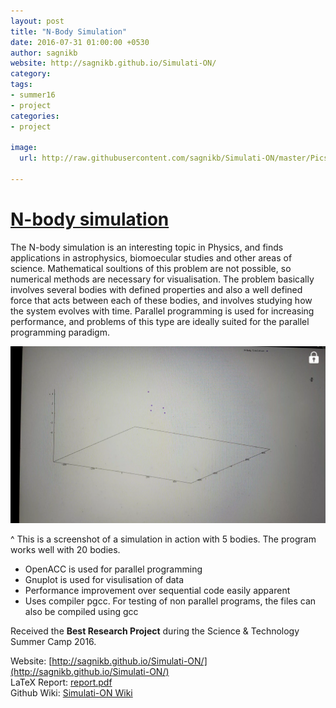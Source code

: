 ```yaml
---
layout: post
title: "N-Body Simulation"
date: 2016-07-31 01:00:00 +0530
author: sagnikb
website: http://sagnikb.github.io/Simulati-ON/
category: 
tags: 
- summer16
- project
categories:
- project

image:
  url: http://raw.githubusercontent.com/sagnikb/Simulati-ON/master/Pics/simulation.jpg

---
```


# [N-body simulation](http://sagnikb.github.io/Simulati-ON/)

The N-body simulation is an interesting topic in Physics, and finds applications in astrophysics, biomoecular studies and other areas of science. Mathematical soultions of this problem are not possible, so numerical methods are necessary for visualisation. The problem basically involves several bodies with defined properties and also a well defined force that acts between each of these bodies, and involves studying how the system evolves with time. Parallel programming is used for increasing performance, and problems of this type are ideally suited for the parallel programming paradigm.

![image](http://raw.githubusercontent.com/sagnikb/Simulati-ON/master/Pics/simulation_sample.png)

^ This is a screenshot of a simulation in action with 5 bodies. The program works well with 20 bodies.

* OpenACC is used for parallel programming
* Gnuplot is used for visulisation of data
* Performance improvement over sequential code easily apparent
* Uses compiler pgcc. For testing of non parallel programs, the files can also be compiled using gcc

Received the **Best Research Project** during the Science & Technology Summer
Camp 2016.

Website: [http://sagnikb.github.io/Simulati-ON/](http://sagnikb.github.io/Simulati-ON/)  
LaTeX Report: [report.pdf](http://github.com/sagnikb/documentation/report.pdf)  
Github Wiki: [Simulati-ON Wiki](https://github.com/sagnikb/Simulati-ON/wiki)
